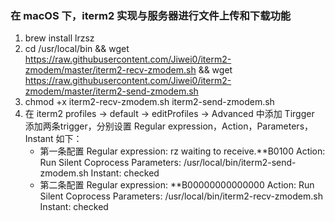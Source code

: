 ### 在 macOS 下，iterm2 实现与服务器进行文件上传和下载功能

1. brew install lrzsz
2. cd /usr/local/bin && wget https://raw.githubusercontent.com/Jiwei0/iterm2-zmodem/master/iterm2-recv-zmodem.sh  && wget https://raw.githubusercontent.com/Jiwei0/iterm2-zmodem/master/iterm2-send-zmodem.sh
3. chmod +x  iterm2-recv-zmodem.sh iterm2-send-zmodem.sh
4. 在 iterm2 profiles -> default -> editProfiles -> Advanced 中添加 Tirgger
   添加两条trigger，分别设置 Regular expression，Action，Parameters，Instant 如下：
   - 第一条配置
     Regular expression: rz waiting to receive.\*\*B0100
     Action: Run Silent Coprocess
     Parameters: /usr/local/bin/iterm2-send-zmodem.sh
     Instant: checked
   - 第二条配置
     Regular expression: \*\*B00000000000000
     Action: Run Silent Coprocess
     Parameters: /usr/local/bin/iterm2-recv-zmodem.sh
     Instant: checked
